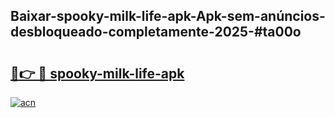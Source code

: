 ## Baixar-spooky-milk-life-apk-Apk-sem-anúncios-desbloqueado-completamente-2025-#ta00o

# <h2><a href="https://ainizakaria.my?title=spooky-milk-life-apk&ref=20M">🔗👉 🔴 spooky-milk-life-apk</a></h2>

[![acn](https://github.com/user-attachments/assets/0f9c940e-d8b0-45ae-aac7-cd30a18b3e1c)](https://ainizakaria.my?title=spooky-milk-life-apk&ref=20M)

